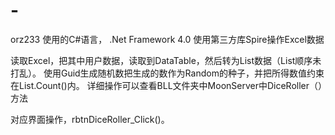 # -
orz233
使用的C#语言， .Net Framework 4.0
使用第三方库Spire操作Excel数据

读取Excel，把其中用户数据，读取到DataTable，然后转为List数据（List顺序未打乱）。
使用Guid生成随机数把生成的数作为Random的种子，并把所得数值约束在List.Count()内。
详细操作可以查看BLL文件夹中MoonServer中DiceRoller（）方法

对应界面操作，rbtnDiceRoller_Click()。
